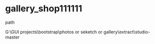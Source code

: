 # gallery_shop111111

path

G:\GUI projects\bootstrap\photos or seketch or gallery\extract\studio-master
